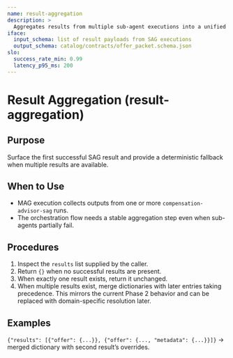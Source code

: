 ```yaml
---
name: result-aggregation
description: >
  Aggregates results from multiple sub-agent executions into a unified output.
iface:
  input_schema: list of result payloads from SAG executions
  output_schema: catalog/contracts/offer_packet.schema.json
slo:
  success_rate_min: 0.99
  latency_p95_ms: 200
---
```


# Result Aggregation (result-aggregation)

## Purpose
Surface the first successful SAG result and provide a deterministic fallback when multiple results are available.

## When to Use
- MAG execution collects outputs from one or more `compensation-advisor-sag` runs.
- The orchestration flow needs a stable aggregation step even when sub-agents partially fail.

## Procedures
1. Inspect the `results` list supplied by the caller.
2. Return `{}` when no successful results are present.
3. When exactly one result exists, return it unchanged.
4. When multiple results exist, merge dictionaries with later entries taking precedence. This mirrors the current Phase 2 behavior and can be replaced with domain-specific resolution later.

## Examples
`{"results": [{"offer": {...}}, {"offer": {..., "metadata": {...}}]}` → merged dictionary with second result’s overrides.
